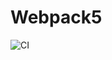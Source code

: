 # Webpack5

![CI](https://github.com/alexandr7944/HOTELS-COMMENTS/actions/workflows/web.yml/badge.svg)